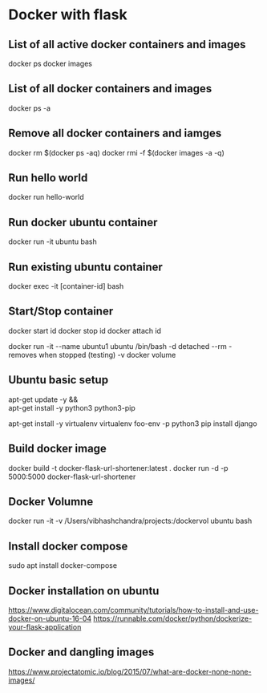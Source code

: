 # Docker with flask
## List of all active docker containers and images
docker ps
docker images

## List of all docker containers and images
docker ps -a

## Remove all docker containers and iamges
docker rm $(docker ps -aq)
docker rmi -f $(docker images -a -q)

## Run hello world
docker run hello-world

## Run docker ubuntu container
docker run -it ubuntu bash

## Run existing ubuntu container
docker exec -it [container-id] bash

## Start/Stop container
docker start id
docker stop id
docker attach id

docker run -it --name ubuntu1 ubuntu /bin/bash
-d detached
--rm - removes when stopped (testing)
-v docker volume

## Ubuntu basic setup
apt-get update -y && \
    apt-get install -y python3 python3-pip
    
apt-get install -y virtualenv
virtualenv foo-env -p python3
pip install django

## Build docker image
docker build -t docker-flask-url-shortener:latest .
docker run -d -p 5000:5000 docker-flask-url-shortener

## Docker Volumne
docker run -it -v /Users/vibhashchandra/projects:/dockervol ubuntu bash

## Install docker compose
sudo apt  install docker-compose

## Docker installation on ubuntu
https://www.digitalocean.com/community/tutorials/how-to-install-and-use-docker-on-ubuntu-16-04
https://runnable.com/docker/python/dockerize-your-flask-application

## Docker <none><none> and dangling images
https://www.projectatomic.io/blog/2015/07/what-are-docker-none-none-images/

